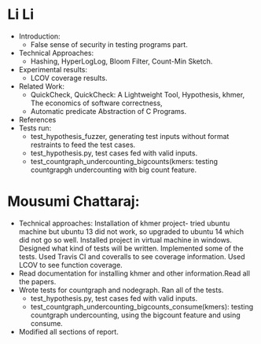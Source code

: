 # Li Li
  - Introduction:
    * False sense of security in testing programs part.
  - Technical Approaches:
    * Hashing, HyperLogLog, Bloom Filter, Count-Min Sketch.
  - Experimental results:
    * LCOV coverage results.
  - Related Work:
    * QuickCheck, QuickCheck: A Lightweight Tool, Hypothesis, khmer, The economics of software correctness,
    * Automatic predicate Abstraction of C Programs.
  - References
  - Tests run:
    * test_hypothesis_fuzzer, generating test inputs without format restraints to feed the test cases.
    * test_hypothesis.py, test cases fed with valid inputs.
    * test_countgraph_undercounting_bigcounts(kmers: testing countgrapgh undercounting with big count feature.

# Mousumi Chattaraj:
- Technical approaches:
  Installation of khmer project- tried ubuntu machine but ubuntu 13 did not work,
  so upgraded to ubuntu 14 which did not go so well. Installed project in virtual machine in windows.
  Designed what kind of tests will be written. Implemented some of the tests. Used Travis CI and coveralls
  to see coverage information. Used LCOV to see function coverage.
- Read documentation for installing khmer and other information.Read all the papers.
- Wrote tests for countgraph and nodegraph. Ran all of the tests.
  * test_hypothesis.py, test cases fed with valid inputs.  
  * test_countgraph_undercounting_bigcounts_consume(kmers): testing countgraph undercounting, using the bigcount feature and using consume.
- Modified all sections of report.
